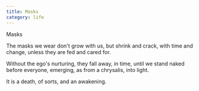 ```yaml
---
title: Masks
category: life
---
```


Masks

The masks we wear
don't grow with us,
but shrink and crack,
with time and change,
unless they are fed
and cared for.

Without the ego's nurturing,
they  fall away,
in time,
until
we stand naked
before everyone,
emerging,
as from a chrysalis,
into light.

It is a death,
of sorts,
and an awakening.

